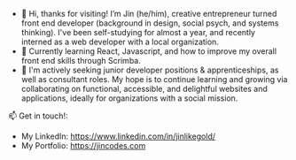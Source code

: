 - 👋 Hi, thanks for visiting! I’m Jin (he/him), creative entrepreneur turned front end developer (background in design, social psych, and systems thinking). I've been self-studying for almost a year, and recently interned as a web developer with a local organization.
- 🌱 Currently learning React, Javascript, and how to improve my overall front end skills through Scrimba.
- 👀 I'm actively seeking junior developer positions & apprenticeships, as well as consultant roles. My hope is to continue learning and growing via  collaborating on functional, accessible, and delightful websites and applications, ideally for organizations with a social mission.

📫 Get in touch!:
- My LinkedIn: https://www.linkedin.com/in/jinlikegold/
- My Portfolio: https://jincodes.com

<!---
jinlikegold/jinlikegold is a ✨ special ✨ repository because its `README.md` (this file) appears on your GitHub profile.
You can click the Preview link to take a look at your changes.
--->
